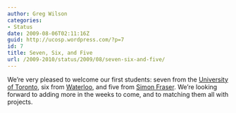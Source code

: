 ```yaml
---
author: Greg Wilson
categories:
- Status
date: 2009-08-06T02:11:16Z
guid: http://ucosp.wordpress.com/?p=7
id: 7
title: Seven, Six, and Five
url: /2009-2010/status/2009/08/seven-six-and-five/
---
```


We&#8217;re very pleased to welcome our first students: seven from the [University of Toronto](http://www.cs.utoronto.ca), six from [Waterloo](http://www.cs.uwaterloo.ca/), and five from [Simon Fraser](http://www.cs.sfu.ca/). We&#8217;re looking forward to adding more in the weeks to come, and to matching them all with projects.